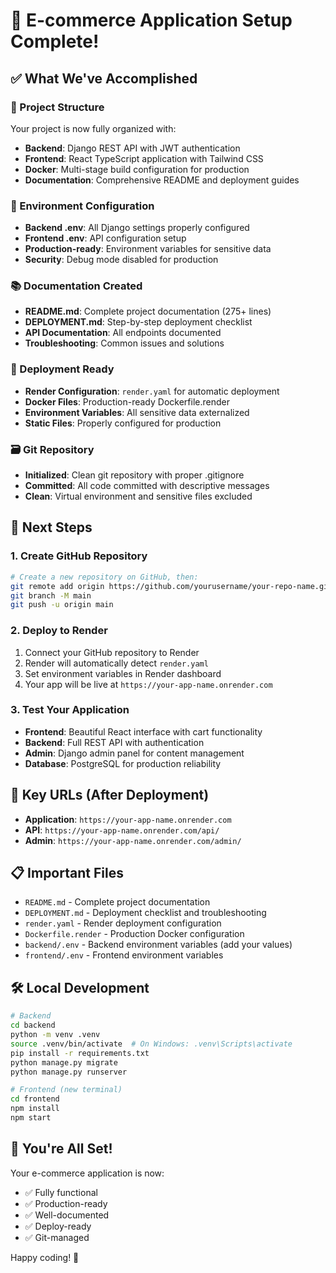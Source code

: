 # 🎉 E-commerce Application Setup Complete!

## ✅ What We've Accomplished

### 📁 Project Structure
Your project is now fully organized with:
- **Backend**: Django REST API with JWT authentication
- **Frontend**: React TypeScript application with Tailwind CSS
- **Docker**: Multi-stage build configuration for production
- **Documentation**: Comprehensive README and deployment guides

### 🔧 Environment Configuration
- **Backend .env**: All Django settings properly configured
- **Frontend .env**: API configuration setup
- **Production-ready**: Environment variables for sensitive data
- **Security**: Debug mode disabled for production

### 📚 Documentation Created
- **README.md**: Complete project documentation (275+ lines)
- **DEPLOYMENT.md**: Step-by-step deployment checklist
- **API Documentation**: All endpoints documented
- **Troubleshooting**: Common issues and solutions

### 🚀 Deployment Ready
- **Render Configuration**: `render.yaml` for automatic deployment
- **Docker Files**: Production-ready Dockerfile.render
- **Environment Variables**: All sensitive data externalized
- **Static Files**: Properly configured for production

### 🗃️ Git Repository
- **Initialized**: Clean git repository with proper .gitignore
- **Committed**: All code committed with descriptive messages
- **Clean**: Virtual environment and sensitive files excluded

## 🎯 Next Steps

### 1. Create GitHub Repository
```bash
# Create a new repository on GitHub, then:
git remote add origin https://github.com/yourusername/your-repo-name.git
git branch -M main
git push -u origin main
```

### 2. Deploy to Render
1. Connect your GitHub repository to Render
2. Render will automatically detect `render.yaml`
3. Set environment variables in Render dashboard
4. Your app will be live at `https://your-app-name.onrender.com`

### 3. Test Your Application
- **Frontend**: Beautiful React interface with cart functionality
- **Backend**: Full REST API with authentication
- **Admin**: Django admin panel for content management
- **Database**: PostgreSQL for production reliability

## 🔗 Key URLs (After Deployment)
- **Application**: `https://your-app-name.onrender.com`
- **API**: `https://your-app-name.onrender.com/api/`
- **Admin**: `https://your-app-name.onrender.com/admin/`

## 📋 Important Files
- `README.md` - Complete project documentation
- `DEPLOYMENT.md` - Deployment checklist and troubleshooting
- `render.yaml` - Render deployment configuration
- `Dockerfile.render` - Production Docker configuration
- `backend/.env` - Backend environment variables (add your values)
- `frontend/.env` - Frontend environment variables

## 🛠️ Local Development
```bash
# Backend
cd backend
python -m venv .venv
source .venv/bin/activate  # On Windows: .venv\Scripts\activate
pip install -r requirements.txt
python manage.py migrate
python manage.py runserver

# Frontend (new terminal)
cd frontend
npm install
npm start
```

## 🎊 You're All Set!
Your e-commerce application is now:
- ✅ Fully functional
- ✅ Production-ready
- ✅ Well-documented
- ✅ Deploy-ready
- ✅ Git-managed

Happy coding! 🚀
